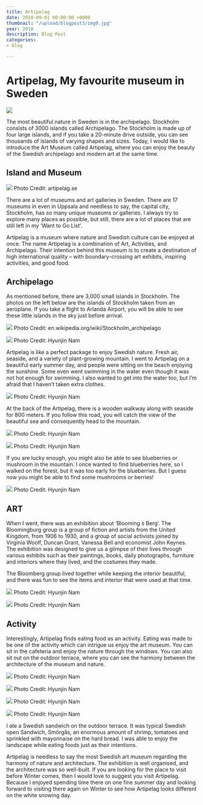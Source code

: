 ```yaml
---
title: Artipelag
date: 2018-09-01 00:00:00 +0000
thumbnail: "/upload/blogpost3/img0.jpg"
year: 2018
description: Blog Post
categories:
- blog

---
```

# Artipelag, My favourite museum in Sweden

![](/upload/blogpost3/img1.jpg)

The most beautiful nature in Sweden is in the archipelago. Stockholm consists of 3000 islands called Archipelago. The Stockholm is made up of four large islands, and if you take a 20-minute drive outside, you can see thousands of islands of varying shapes and sizes. Today, I would like to introduce the Art Museum called Artipelag, where you can enjoy the beauty of the Swedish archipelago and modern art at the same time.

##  Island and Museum
![](/upload/blogpost3/img2.jpg)
Photo Credit: artipelag.se

There are a lot of museums and art galleries in Sweden. There are 17 museums in even in Uppsala and needless to say, the capital city, Stockholm, has so many unique museums or galleries. I always try to explore many places as possible, but still, there are a lot of places that are still left in my ‘Want to Go List’.

Artipelag is a museum where nature and Swedish culture can be enjoyed at once. The name Artipelag is a combination of Art, Activities, and Archipelago. Their intention behind this museum is to create a destination of high international quality – with boundary-crossing art exhibits, inspiring activities, and good food.


## Archipelago
As mentioned before, there are 3,000 small islands in Stockholm. The photos on the left below are the islands of Stockholm taken from an aeroplane. If you take a flight to Arlanda Airport, you will be able to see these little islands in the sky just before arrival.

![](/upload/blogpost3/img3.jpg)
Photo Credit: en.wikipedia.org/wiki/Stockholm_archipelago

![](/upload/blogpost3/img4.jpg)
Photo Credit: Hyunjin Nam

Artipelag is like a perfect package to enjoy Swedish nature. Fresh air, seaside, and a variety of plant-growing mountain. I went to Artipelag on a beautiful early summer day, and people were sitting on the beach enjoying the sunshine. Some even went swimming in the water even though it was not hot enough for swimming. I also wanted to get into the water too, but I’m afraid that I haven’t taken extra clothes.

![](/upload/blogpost3/img5.jpg)
Photo Credit: Hyunjin Nam

At the back of the Artipelag, there is a wooden walkway along with seaside for 800 meters. If you follow this road, you will catch the view of the beautiful sea and consequently head to the mountain.

![](/upload/blogpost3/img6.jpg)
Photo Credit: Hyunjin Nam

![](/upload/blogpost3/img7.jpg)
Photo Credit: Hyunjin Nam

If you are lucky enough, you might also be able to see blueberries or mushroom in the mountain. I once wanted to find blueberries here, so I walked on the forest, but it was too early for the blueberries. But I guess now you might be able to find some mushrooms or berries!

![](/upload/blogpost3/img8.jpg)
Photo Credit: Hyunjin Nam

 



## ART
When I went, there was an exhibition about ‘Blooming s Berg’. The Bloomingburg group is a group of fiction and artists from the United Kingdom, from 1906 to 1930, and a group of social activists joined by Virginia Woolf, Duncan Grant, Vanessa Bell and economist John Keynes. The exhibition was designed to give us a glimpse of their lives through various exhibits such as their paintings, books, daily photographs, furniture and interiors where they lived, and the costumes they made.

The Bloomberg group lived together while keeping the interior beautiful, and there was fun to see the items and interior that were used at that time.

 

![](/upload/blogpost3/img9.jpg)
Photo Credit: Hyunjin Nam

![](/upload/blogpost3/img10.jpg)
Photo Credit: Hyunjin Nam

 

## Activity
Interestingly, Artipelag finds eating food as an activity. Eating was made to be one of the activity which can intrigue us enjoy the art museum. You can sit in the cafeteria and enjoy the nature through the windows. You can also sit out on the outdoor terrace, where you can see the harmony between the architecture of the museum and nature.

 

![](/upload/blogpost3/img11.jpg)
Photo Credit: Hyunjin Nam

![](/upload/blogpost3/img12.jpg)
Photo Credit: Hyunjin Nam

![](/upload/blogpost3/img13.jpg)
Photo Credit: Hyunjin Nam

![](/upload/blogpost3/img14.jpg)
Photo Credit: Hyunjin Nam

 

I ate a Swedish sandwich on the outdoor terrace. It was typical Swedish open Sandwich, Smörgås, an enormous amount of shrimp, tomatoes and sprinkled with mayonnaise on the hard bread. I was able to enjoy the landscape while eating foods just as their intentions.

Artipelag is needless to say the most Swedish art museum regarding the harmony of nature and architecture. The exhibition is well organised, and the architecture was so well-built. If you are looking for the place to visit before Winter comes, then I would love to suggest you visit Artipelag. Because I enjoyed spending time there on one fine summer day and looking forward to visiting there again on Winter to see how Artipelag looks different on the white snowing day.